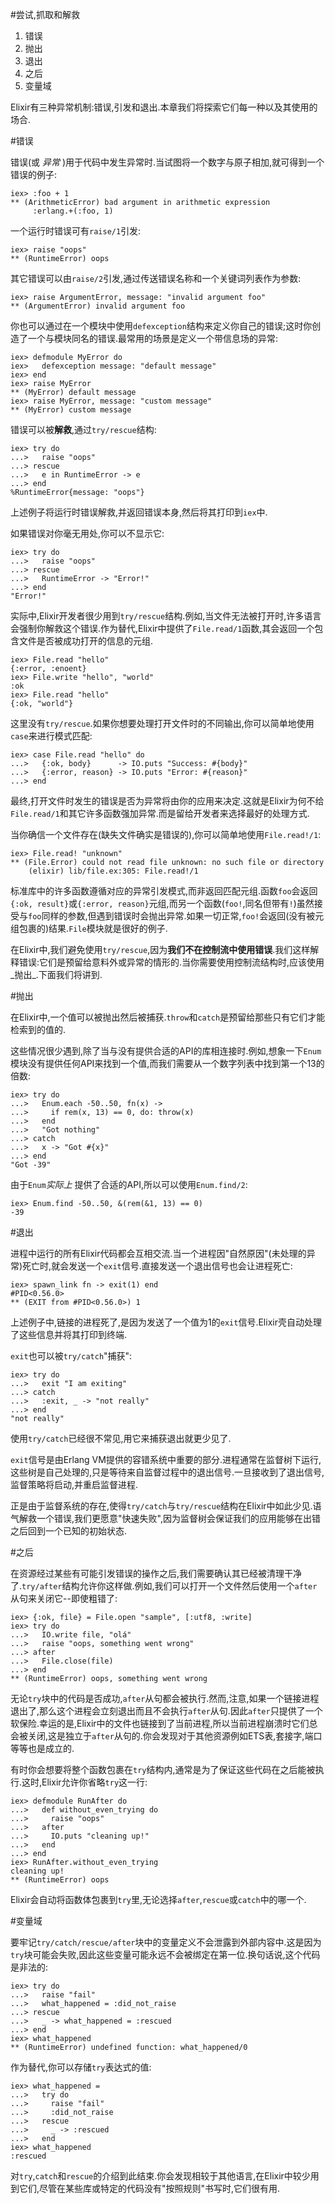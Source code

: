 #尝试,抓取和解救

  1. 错误
  2. 抛出
  3. 退出
  4. 之后
  5. 变量域

Elixir有三种异常机制:错误,引发和退出.本章我们将探索它们每一种以及其使用的场合.

#错误

错误(或 _异常_ )用于代码中发生异常时.当试图将一个数字与原子相加,就可得到一个错误的例子:

```
iex> :foo + 1
** (ArithmeticError) bad argument in arithmetic expression
     :erlang.+(:foo, 1)
```

一个运行时错误可有`raise/1`引发:

```
iex> raise "oops"
** (RuntimeError) oops
```

其它错误可以由`raise/2`引发,通过传送错误名称和一个关键词列表作为参数:

```
iex> raise ArgumentError, message: "invalid argument foo"
** (ArgumentError) invalid argument foo
```

你也可以通过在一个模块中使用`defexception`结构来定义你自己的错误;这时你创造了一个与模块同名的错误.最常用的场景是定义一个带信息场的异常:

```
iex> defmodule MyError do
iex>   defexception message: "default message"
iex> end
iex> raise MyError
** (MyError) default message
iex> raise MyError, message: "custom message"
** (MyError) custom message
```

错误可以被**解救**,通过`try/rescue`结构:

```
iex> try do
...>   raise "oops"
...> rescue
...>   e in RuntimeError -> e
...> end
%RuntimeError{message: "oops"}
```

上述例子将运行时错误解救,并返回错误本身,然后将其打印到`iex`中.

如果错误对你毫无用处,你可以不显示它:

```
iex> try do
...>   raise "oops"
...> rescue
...>   RuntimeError -> "Error!"
...> end
"Error!"
```

实际中,Elixir开发者很少用到`try/rescue`结构.例如,当文件无法被打开时,许多语言会强制你解救这个错误.作为替代,Elixir中提供了`File.read/1`函数,其会返回一个包含文件是否被成功打开的信息的元组.

```
iex> File.read "hello"
{:error, :enoent}
iex> File.write "hello", "world"
:ok
iex> File.read "hello"
{:ok, "world"}
```

这里没有`try/rescue`.如果你想要处理打开文件时的不同输出,你可以简单地使用`case`来进行模式匹配:

```
iex> case File.read "hello" do
...>   {:ok, body}      -> IO.puts "Success: #{body}"
...>   {:error, reason} -> IO.puts "Error: #{reason}"
...> end
```

最终,打开文件时发生的错误是否为异常将由你的应用来决定.这就是Elixir为何不给`File.read/1`和其它许多函数强加异常.而是留给开发者来选择最好的处理方式.

当你确信一个文件存在(缺失文件确实是错误的),你可以简单地使用`File.read!/1`:

```
iex> File.read! "unknown"
** (File.Error) could not read file unknown: no such file or directory
    (elixir) lib/file.ex:305: File.read!/1
```

标准库中的许多函数遵循对应的异常引发模式,而非返回匹配元组.函数`foo`会返回`{:ok, result}`或`{:error, reason}`元组,而另一个函数(`foo!`,同名但带有`!`)虽然接受与`foo`同样的参数,但遇到错误时会抛出异常.如果一切正常,`foo!`会返回(没有被元组包裹的)结果.`File`模块就是很好的例子.

在Elixir中,我们避免使用`try/rescue`,因为**我们不在控制流中使用错误**.我们这样解释错误:它们是预留给意料外或异常的情形的.当你需要使用控制流结构时,应该使用_抛出_.下面我们将讲到.

#抛出

在Elixir中,一个值可以被抛出然后被捕获.`throw`和`catch`是预留给那些只有它们才能检索到的值的.

这些情况很少遇到,除了当与没有提供合适的API的库相连接时.例如,想象一下`Enum`模块没有提供任何API来找到一个值,而我们需要从一个数字列表中找到第一个13的倍数:

```
iex> try do
...>   Enum.each -50..50, fn(x) ->
...>     if rem(x, 13) == 0, do: throw(x)
...>   end
...>   "Got nothing"
...> catch
...>   x -> "Got #{x}"
...> end
"Got -39"
```

由于`Enum`_实际上_ 提供了合适的API,所以可以使用`Enum.find/2`:

```
iex> Enum.find -50..50, &(rem(&1, 13) == 0)
-39
```

#退出

进程中运行的所有Elixir代码都会互相交流.当一个进程因"自然原因"(未处理的异常)死亡时,就会发送一个`exit`信号.直接发送一个退出信号也会让进程死亡:

```
iex> spawn_link fn -> exit(1) end
#PID<0.56.0>
** (EXIT from #PID<0.56.0>) 1
```

上述例子中,链接的进程死了,是因为发送了一个值为1的`exit`信号.Elixir壳自动处理了这些信息并将其打印到终端.

`exit`也可以被`try/catch`"捕获":

```
iex> try do
...>   exit "I am exiting"
...> catch
...>   :exit, _ -> "not really"
...> end
"not really"
```

使用`try/catch`已经很不常见,用它来捕获退出就更少见了.

`exit`信号是由Erlang VM提供的容错系统中重要的部分.进程通常在监督树下运行,这些树是自己处理的,只是等待来自监督过程中的退出信号.一旦接收到了退出信号,监督策略将启动,并重启监督进程.

正是由于监督系统的存在,使得`try/catch`与`try/rescue`结构在Elixir中如此少见.语气解救一个错误,我们更愿意"快速失败",因为监督树会保证我们的应用能够在出错之后回到一个已知的初始状态.

#之后

在资源经过某些有可能引发错误的操作之后,我们需要确认其已经被清理干净了.`try/after`结构允许你这样做.例如,我们可以打开一个文件然后使用一个`after`从句来关闭它--即使粗错了:

```
iex> {:ok, file} = File.open "sample", [:utf8, :write]
iex> try do
...>   IO.write file, "olá"
...>   raise "oops, something went wrong"
...> after
...>   File.close(file)
...> end
** (RuntimeError) oops, something went wrong
```

无论`try`块中的代码是否成功,`after`从句都会被执行.然而,注意,如果一个链接进程退出了,那么这个进程会立刻退出而且不会执行`after`从句.因此`after`只提供了一个软保险.幸运的是,Elixir中的文件也链接到了当前进程,所以当前进程崩溃时它们总会被关闭,这是独立于`after`从句的.你会发现对于其他资源例如ETS表,套接字,端口等等也是成立的.

有时你会想要将整个函数包裹在`try`结构内,通常是为了保证这些代码在之后能被执行.这时,Elixir允许你省略`try`这一行:

```
iex> defmodule RunAfter do
...>   def without_even_trying do
...>     raise "oops"
...>   after
...>     IO.puts "cleaning up!"
...>   end
...> end
iex> RunAfter.without_even_trying
cleaning up!
** (RuntimeError) oops
```

Elixir会自动将函数体包裹到`try`里,无论选择`after`,`rescue`或`catch`中的哪一个.

#变量域

要牢记`try/catch/rescue/after`块中的变量定义不会泄露到外部内容中.这是因为`try`块可能会失败,因此这些变量可能永远不会被绑定在第一位.换句话说,这个代码是非法的:

```
iex> try do
...>   raise "fail"
...>   what_happened = :did_not_raise
...> rescue
...>   _ -> what_happened = :rescued
...> end
iex> what_happened
** (RuntimeError) undefined function: what_happened/0
```

作为替代,你可以存储`try`表达式的值:

```
iex> what_happened =
...>   try do
...>     raise "fail"
...>     :did_not_raise
...>   rescue
...>     _ -> :rescued
...>   end
iex> what_happened
:rescued
```

对`try`,`catch`和`rescue`的介绍到此结束.你会发现相较于其他语言,在Elixir中较少用到它们,尽管在某些库或特定的代码没有"按照规则"书写时,它们很有用.
